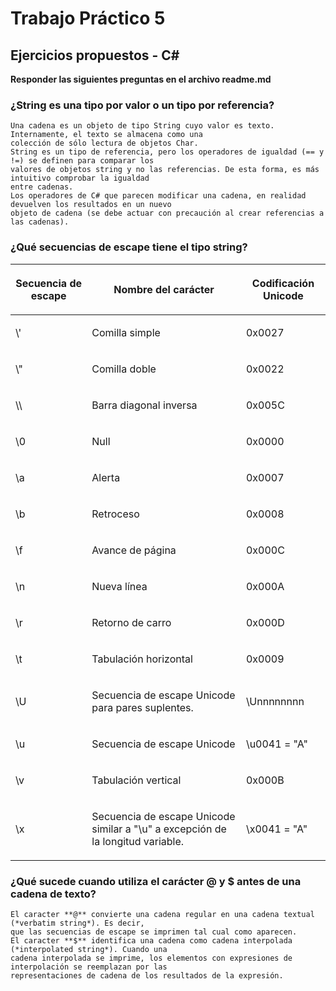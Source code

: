 # Trabajo Práctico 5
## Ejercicios propuestos - C#

**Responder las siguientes preguntas en el archivo readme.md**

### ¿String es una tipo por valor o un tipo por referencia?
    Una cadena es un objeto de tipo String cuyo valor es texto. Internamente, el texto se almacena como una
    colección de sólo lectura de objetos Char.
    String es un tipo de referencia, pero los operadores de igualdad (== y !=) se definen para comparar los
    valores de objetos string y no las referencias. De esta forma, es más intuitivo comprobar la igualdad
    entre cadenas.
    Los operadores de C# que parecen modificar una cadena, en realidad devuelven los resultados en un nuevo
    objeto de cadena (se debe actuar con precaución al crear referencias a las cadenas).
### ¿Qué secuencias de escape tiene el tipo string?
<table>
<colgroup>
<col>
<col>
<col>
</colgroup>
<thead>
<tr>
<th><p>Secuencia de escape</p></th>
<th><p>Nombre del carácter</p></th>
<th><p>Codificación Unicode</p></th>
</tr>
</thead>
<tbody>
<tr>
<td><p>\'</p></td>
<td><p>Comilla simple</p></td>
<td><p>0x0027</p></td>
</tr>
<tr>
<td><p>\"</p></td>
<td><p>Comilla doble</p></td>
<td><p>0x0022</p></td>
</tr>
<tr>
<td><p>\\</p></td>
<td><p>Barra diagonal inversa</p></td>
<td><p>0x005C</p></td>
</tr>
<tr>
<td><p>\0</p></td>
<td><p>Null</p></td>
<td><p>0x0000</p></td>
</tr>
<tr>
<td><p>\a</p></td>
<td><p>Alerta</p></td>
<td><p>0x0007</p></td>
</tr>
<tr>
<td><p>\b</p></td>
<td><p>Retroceso</p></td>
<td><p>0x0008</p></td>
</tr>
<tr>
<td><p>\f</p></td>
<td><p>Avance de página</p></td>
<td><p>0x000C</p></td>
</tr>
<tr>
<td><p>\n</p></td>
<td><p>Nueva línea</p></td>
<td><p>0x000A</p></td>
</tr>
<tr>
<td><p>\r</p></td>
<td><p>Retorno de carro</p></td>
<td><p>0x000D</p></td>
</tr>
<tr>
<td><p>\t</p></td>
<td><p>Tabulación horizontal</p></td>
<td><p>0x0009</p></td>
</tr>
<tr>
<td><p>\U</p></td>
<td><p>Secuencia de escape Unicode para pares suplentes.</p></td>
<td><p>\Unnnnnnnn</p></td>
</tr>
<tr>
<td><p>\u</p></td>
<td><p>Secuencia de escape Unicode</p></td>
<td><p>\u0041 = "A"</p></td>
</tr>
<tr>
<td><p>\v</p></td>
<td><p>Tabulación vertical</p></td>
<td><p>0x000B</p></td>
</tr>
<tr>
<td><p>\x</p></td>
<td><p>Secuencia de escape Unicode similar a "\u" a excepción de la longitud variable.</p></td>
<td><p>\x0041 = "A"</p></td>
</tr>
</tbody>
</table>

### ¿Qué sucede cuando utiliza el carácter @ y $ antes de una cadena de texto?
    El caracter **@** convierte una cadena regular en una cadena textual (*verbatim string*). Es decir, 
    que las secuencias de escape se imprimen tal cual como aparecen.
    El caracter **$** identifica una cadena como cadena interpolada (*interpolated string*). Cuando una
    cadena interpolada se imprime, los elementos con expresiones de interpolación se reemplazan por las
    representaciones de cadena de los resultados de la expresión.
